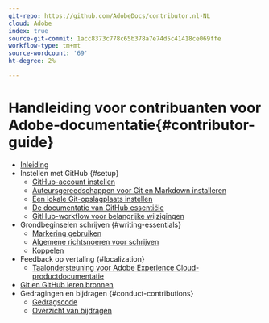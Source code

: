 ```yaml
---
git-repo: https://github.com/AdobeDocs/contributor.nl-NL
cloud: Adobe
index: true
source-git-commit: 1acc8373c778c65b378a7e74d5c41418ce069ffe
workflow-type: tm+mt
source-wordcount: '69'
ht-degree: 2%

---
```



# Handleiding voor contribuanten voor Adobe-documentatie{#contributor-guide}

+ [Inleiding](introduction.md)
+ Instellen met GitHub {#setup}
   + [GitHub-account instellen](setup/github-signup.md)
   + [Auteursgereedschappen voor Git en Markdown installeren](setup/install-tools.md)
   + [Een lokale Git-opslagplaats instellen](setup/local-repo.md)
   + [De documentatie van GitHub essentiële](setup/git-fundamentals.md)
   + [GitHub-workflow voor belangrijke wijzigingen](setup/full-workflow.md)
+ Grondbeginselen schrijven {#writing-essentials}
   + [Markering gebruiken](writing-essentials/markdown.md)
   + [Algemene richtsnoeren voor schrijven](writing-essentials/general-writing-guidance.md)
   + [Koppelen](writing-essentials/linking.md)
+ Feedback op vertaling {#localization}
   + [Taalondersteuning voor Adobe Experience Cloud-productdocumentatie](localization/machine-translation.md)
+ [Git en GitHub leren bronnen](resources.md)
+ Gedragingen en bijdragen {#conduct-contributions}
   + [Gedragscode](conduct/code-of-conduct.md)
   + [Overzicht van bijdragen](conduct/contributing.md)
